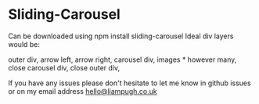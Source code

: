 # Sliding-Carousel

Can be downloaded using npm install sliding-carousel
Ideal div layers would be:

outer div, 
arrow left,
arrow right,
carousel div,
images * however many,
close carousel div,
close outer div,

If you have any issues please don't hesitate to let me know in github issues or on my email address hello@liampugh.co.uk
